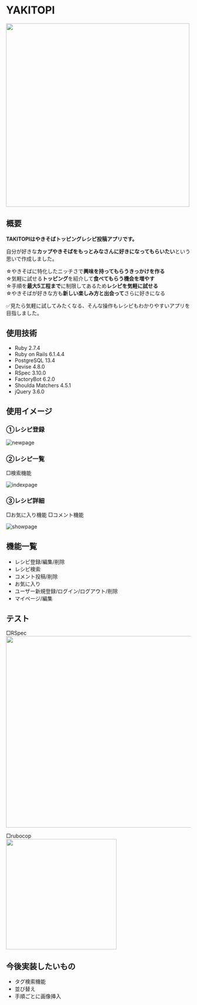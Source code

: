# YAKITOPI

<img src="https://user-images.githubusercontent.com/113294968/227779413-56b75a5c-d95d-471c-91fb-b66d1839748d.png" width="500px">

## 概要
**TAKITOPIはやきそばトッピングレシピ投稿アプリです。**

自分が好きな**カップやきそばをもっとみなさんに好きになってもらいたい**という思いで作成しました。

☆やきそばに特化したニッチさで**興味を持ってもらうきっかけを作る**<br>
☆気軽に試せる**トッピング**を紹介して**食べてもらう機会を増やす**<br>
☆手順を**最大5工程まで**に制限してあるため**レシピを気軽に試せる**<br>
☆やきそばが好きな方も**新しい楽しみ方と出会って**さらに好きになる<br>

✅見たら気軽に試してみたくなる、そんな操作もレシピもわかりやすいアプリを目指しました。

## 使用技術
- Ruby 2.7.4
- Ruby on Rails 6.1.4.4
- PostgreSQL 13.4
- Devise 4.8.0
- RSpec 3.10.0
- FactoryBot 6.2.0
- Shoulda Matchers 4.5.1
- jQuery 3.6.0

## 使用イメージ
### ①レシピ登録

<div style="max-width: 500px; height: auto;">
  <img src="https://user-images.githubusercontent.com/113294968/225369226-0484137e-15f9-45f4-b28a-d2a3e55daef2.png" alt="newpage" style="max-width: 100%;     height: auto;">
</div>

### ②レシピ一覧
□検索機能

<div style="max-width: 500px; height: auto;">
  <img src="https://user-images.githubusercontent.com/113294968/225369234-a200ffdf-7fe5-4682-a5de-1a998edc686d.png" alt="indexpage" style="max-width: 100%;     height: auto;">
</div>

### ③レシピ詳細
□お気に入り機能
□コメント機能

<div style="max-width: 500px; height: auto;">
  <img src="https://user-images.githubusercontent.com/113294968/225369152-033b1824-84df-4aab-9498-14a0af1a192e.png" alt="showpage" style="max-width: 100%;     height: auto;">
</div>

## 機能一覧
- レシピ登録/編集/削除
- レシピ検索
- コメント投稿/削除
- お気に入り
- ユーザー新規登録/ログイン/ログアウト/削除
- マイページ/編集

## テスト
□RSpec<br>
<img width="522" src="https://user-images.githubusercontent.com/113294968/227779145-9a3bd6c7-bf71-497d-bc02-ba021307655c.png">

□rubocop<br>
<img width="301" src="https://user-images.githubusercontent.com/113294968/227778823-a6310a6a-0041-4e2e-a704-21bfd342a32d.png">

## 今後実装したいもの
- タグ検索機能
- 並び替え
- 手順ごとに画像挿入

